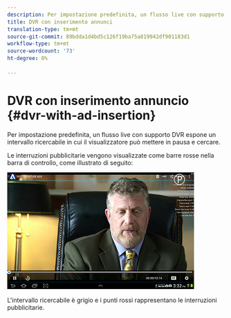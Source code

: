 ```yaml
---
description: Per impostazione predefinita, un flusso live con supporto DVR espone un intervallo ricercabile in cui il visualizzatore può mettere in pausa e cercare.
title: DVR con inserimento annunci
translation-type: tm+mt
source-git-commit: 89bdda1d4bd5c126f19ba75a819942df901183d1
workflow-type: tm+mt
source-wordcount: '73'
ht-degree: 0%

---
```



# DVR con inserimento annuncio {#dvr-with-ad-insertion}

Per impostazione predefinita, un flusso live con supporto DVR espone un intervallo ricercabile in cui il visualizzatore può mettere in pausa e cercare.

Le interruzioni pubblicitarie vengono visualizzate come barre rosse nella barra di controllo, come illustrato di seguito:

<!--<a id="fig_720DD22D2318485EAB4BEA55C30D5ECF"></a>-->

![](assets/dvr-with-ads.jpg)

L&#39;intervallo ricercabile è grigio e i punti rossi rappresentano le interruzioni pubblicitarie.
